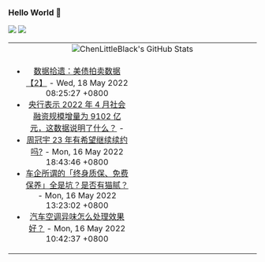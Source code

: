 ### Hello World 👋

[![](https://img.shields.io/badge/@ChenLittleBlack-1a6c81?style=flat&logo=java&logoColor=1a6c81&label=Java&colorA=ffffff)](https://www.java.com/)
[![](https://img.shields.io/badge/@ChenLittleBlack-41b883?style=flat&logo=vuedotjs&logoColor=41b883&label=Vue&colorA=ffffff)](https://cn.vuejs.org/)

<table>
<tr>
<td colspan="2" style="text-align: center;">
<img alt="ChenLittleBlack's GitHub Stats" src="https://github-readme-stats.vercel.app/api?username=ChenLittleBlack&show_icons=true&icon_color=CE1D2D&text_color=718096&bg_color=ffffff&hide_title=true" />
</td>
</tr>
<tr>
<td align="center" valign="middle">

<!-- START_SECTION:blog -->
* <a href='http://zhuanlan.zhihu.com/p/516037009?utm_campaign=rss&utm_medium=rss&utm_source=rss&utm_content=title' target='_blank'>数据拾遗：美债拍卖数据【2】</a> - Wed, 18 May 2022 08:25:27 +0800
* <a href='http://www.zhihu.com/question/532654339/answer/2486648045?utm_campaign=rss&utm_medium=rss&utm_source=rss&utm_content=title' target='_blank'>央行表示 2022 年 4 月社会融资规模增量为 9102 亿元，这数据说明了什么？</a> - 
* <a href='http://www.zhihu.com/question/527084204/answer/2482776911?utm_campaign=rss&utm_medium=rss&utm_source=rss&utm_content=title' target='_blank'>周冠宇 23 年有希望继续续约吗?</a> - Mon, 16 May 2022 18:43:46 +0800
* <a href='http://www.zhihu.com/question/531597174/answer/2487467684?utm_campaign=rss&utm_medium=rss&utm_source=rss&utm_content=title' target='_blank'>车企所谓的「终身质保、免费保养」全是坑？是否有猫腻？</a> - Mon, 16 May 2022 13:23:02 +0800
* <a href='http://www.zhihu.com/question/531670401/answer/2476749136?utm_campaign=rss&utm_medium=rss&utm_source=rss&utm_content=title' target='_blank'>汽车空调异味怎么处理效果好？</a> - Mon, 16 May 2022 10:42:37 +0800
<!-- END_SECTION:blog -->

</td>
<td valign="middle" width="50%">

<!-- START_SECTION:douban -->

<!-- END_SECTION:douban -->

</td>
</tr>
</table>
